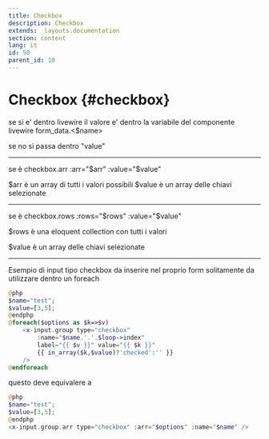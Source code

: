```yaml
---
title: Checkbox
description: Checkbox
extends: _layouts.documentation
section: content
lang: it
id: 50
parent_id: 10
---
```


# Checkbox {#checkbox}

se si e' dentro livewire il valore e' dentro la variabile del componente livewire form_data.<$name>  

se no si passa dentro "value"

------

se è checkbox.arr :arr="$arr" :value="$value"

$arr è un array di tutti i valori possibili
$value è un array delle chiavi selezionate 

-------

se è checkbox.rows :rows="$rows" :value="$value"

$rows è una eloquent collection con tutti i valori 

$value è un array delle chiavi selezionate 


------

Esempio di input tipo checkbox da inserire nel proprio form
solitamente da utilizzare dentro un foreach 

```php
@php
$name="test";
$value=[3,5];
@endphp
@foreach($options as $k=>$v)
    <x-input.group type="checkbox" 
        :name="$name.'.'.$loop->index" 
        label="{{ $v }}" value="{{ $k }}" 
        {{ in_array($k,$value)?'checked':'' }} 
    />
@endforeach
```
questo deve equivalere a 

```php
@php
$name="test";
$value=[3,5];
@endphp
<x-input.group.arr type="checkbox" :arr="$options" :name="$name" />

```

